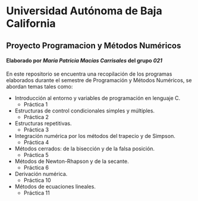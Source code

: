 # Universidad Autónoma de Baja California
## Proyecto Programacion y Métodos Numéricos
#### Elaborado por ***María Patricia Macías Carrisales*** del grupo ***021***

En este repositorio se encuentra una recopilación de los programas elaborados durante el semestre de Programación y Métodos Numéricos, se abordan temas tales como:
* Introducción al entorno y variables de programación en lenguaje C.
  - Práctica 1
* Estructuras de control condicionales simples y múltiples.
  - Práctica 2
* Estructuras repetitivas.
  - Práctica 3
* Integración numérica por los métodos del trapecio y de Simpson.
  - Práctica 4
* Métodos cerrados: de la bisección y de la falsa posición.
  - Práctica 5
* Métodos de Newton-Rhapson y de la secante.
  - Práctica 6
* Derivación numérica.
  - Práctica 10
* Métodos de ecuaciones lineales.
  - Práctica 11
